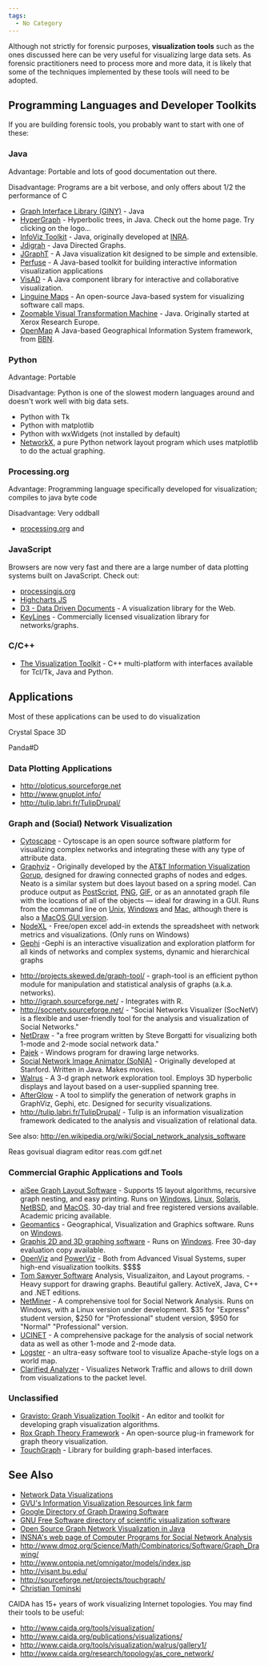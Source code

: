 ```yaml
---
tags:
  - No Category
---
```

Although not strictly for forensic purposes, **visualization tools**
such as the ones discussed here can be very useful for visualizing large
data sets. As forensic practitioners need to process more and more data,
it is likely that some of the techniques implemented by these tools will
need to be adopted.

## Programming Languages and Developer Toolkits

If you are building forensic tools, you probably want to start with one
of these:

### Java

Advantage: Portable and lots of good documentation out there.

Disadvantage: Programs are a bit verbose, and only offers about 1/2 the
performance of C

- [Graph Interface Library
  (GINY)](http://csbi.sourceforge.net/index.html) - Java
- [HyperGraph](http://hypergraph.sourceforge.net/) - Hyperbolic trees,
  in Java. Check out the home page. Try clicking on the logo...
- [InfoViz Toolkit](http://ivtk.sourceforge.net/) - Java, originally
  developed at [INRA](inra.md).
- [Jdigrah](https://jdigraph.dev.java.net/) - Java Directed Graphs.
- [JGraphT](http://jgrapht.sourceforge.net/) - A Java visualization kit
  designed to be simple and extensible.
- [Perfuse](http://prefuse.sourceforge.net/) - A Java-based toolkit for
  building interactive information visualization applications
- [VisAD](http://www.ssec.wisc.edu/~billh/visad.html#intro) - A Java
  component library for interactive and collaborative visualization.
- [Linguine
  Maps](http://www.softwaresecretweapons.com/jspwiki/Wiki.jsp?page=LinguineMaps) -
  An open-source Java-based system for visualizing software call maps.
- [Zoomable Visual Transformation
  Machine](http://zvtm.sourceforge.net/index.html) - Java. Originally
  started at Xerox Research Europe.
- [OpenMap](http://openmap.bbn.com/) A Java-based Geographical
  Information System framework, from [BBN](bbn.md).

### Python

Advantage: Portable

Disadvantage: Python is one of the slowest modern languages around and
doesn't work well with big data sets.

- Python with Tk
- Python with matplotlib
- Python with wxWidgets (not installed by default)
- [NetworkX](http://networkx.lanl.gov/), a pure Python network layout
  program which uses matplotlib to do the actual graphing.

### Processing.org

Advantage: Programming language specifically developed for
visualization; compiles to java byte code

Disadvantage: Very oddball

- [processing.org](http://processing.org) and

### JavaScript

Browsers are now very fast and there are a large number of data plotting
systems built on JavaScript. Check out:

- [processingjs.org](http://processingjs.org)
- [Highcharts JS](http://highcharts.com/)
- [D3 - Data Driven Documents](http://mbostock.github.com/d3/) - A
  visualization library for the Web.
- [KeyLines](http://key-lines.com) - Commercially licensed visualization
  library for networks/graphs.

### C/C++

- [The Visualization Toolkit](http://www.vtk.org/) - C++ multi-platform
  with interfaces available for Tcl/Tk, Java and Python.

## Applications

Most of these applications can be used to do visualization

Crystal Space 3D

<!-- -->

Panda#D

### Data Plotting Applications

- <http://ploticus.sourceforge.net>
- <http://www.gnuplot.info/>
- <http://tulip.labri.fr/TulipDrupal/>

### Graph and (Social) Network Visualization

- [Cytoscape](http://www.cytoscape.org/) - Cytoscape is an open source
  software platform for visualizing complex networks and integrating
  these with any type of attribute data.
- [Graphviz](http://www.graphviz.org/) - Originally developed by the
  [AT&T Information Visualization
  Gorup](http://public.research.att.com/areas/visualization/), designed
  for drawing connected graphs of nodes and edges. Neato is a similar
  system but does layout based on a spring model. Can produce output as
  [PostScript](postscript.md), [PNG](PNG "wikilink"),
  [GIF](gif.md), or as an annotated graph file with the
  locations of all of the objects — ideal for drawing in a GUI. Runs
  from the command line on [Unix](unix.md),
  [Windows](windows.md) and [Mac](Mac "wikilink"), although
  there is also a [MacOS GUI
  version](http://www.pixelglow.com/graphviz/).
- [NodeXL](http://www.codeplex.com/nodexl) - Free/open excel add-in
  extends the spreadsheet with network metrics and visualizations. (Only
  runs on Windows)
- [Gephi](http://gephi.org/) -Gephi is an interactive visualization and
  exploration platform for all kinds of networks and complex systems,
  dynamic and hierarchical graphs

<!-- -->

- <http://projects.skewed.de/graph-tool/> - graph-tool is an efficient
  python module for manipulation and statistical analysis of graphs
  (a.k.a. networks).
- <http://igraph.sourceforge.net/> - Integrates with R.
- <http://socnetv.sourceforge.net/> - "Social Networks Visualizer
  (SocNetV) is a flexible and user-friendly tool for the analysis and
  visualization of Social Networks."
- [NetDraw](https://sites.google.com/site/netdrawsoftware/home) - "a
  free program written by Steve Borgatti for visualizing both 1-mode and
  2-mode social network data."
- [Pajek](http://pajek.imfm.si/doku.php) - Windows program for drawing
  large networks.
- [Social Network Image Animator
  (SoNIA)](http://sourceforge.net/projects/sonia/) - Originally
  developed at Stanford. Written in Java. Makes movies.
- [Walrus](http://www.caida.org/tools/visualization/walrus/) - A 3-d
  graph network exploration tool. Employs 3D hyperbolic displays and
  layout based on a user-supplied spanning tree.
- [AfterGlow](http://afterglow.sf.net) - A tool to simplify the
  generation of network graphs in GraphViz, Gephi, etc. Designed for
  security visualizations.
- <http://tulip.labri.fr/TulipDrupal/> - Tulip is an information
  visualization framework dedicated to the analysis and visualization of
  relational data.

See also:
<http://en.wikipedia.org/wiki/Social_network_analysis_software>

Reas govisual diagram editor reas.com gdf.net

### Commercial Graphic Applications and Tools

- [aiSee Graph Layout Software](http://www.aisee.com/) - Supports 15
  layout algorithms, recursive graph nesting, and easy printing. Runs on
  [Windows](windows.md), [Linux](Linux "wikilink"),
  [Solaris](solaris.md), [NetBSD](NetBSD "wikilink"), and
  [MacOS](macos.md). 30-day trial and free registered versions
  available. Academic pricing available.
- [Geomantics](http://www.geomantics.com/) - Geographical, Visualization
  and Graphics software. Runs on [Windows](windows.md).
- [Graphis 2D and 3D graphing software](http://www.kylebank.com/) - Runs
  on [Windows](windows.md). Free 30-day evaluation copy
  available.
- [OpenViz](http://www.openviz.com/) and
  [PowerViz](http://www.powerviz.com/) - Both from Advanced Visual
  Systems, super high-end visualization toolkits. \$\$\$\$
- [Tom Sawyer Software](http://www.tomsawyer.com/) Analysis,
  Visualizaiton, and Layout programs. - Heavy support for drawing
  graphs. Beautiful gallery. ActiveX, Java, C++ and .NET editions.
- [NetMiner](http://www.netminer.com/) - A comprehensive tool for Social
  Network Analysis. Runs on Windows, with a Linux version under
  development. \$35 for "Express" student version, \$250 for
  "Professional" student version, \$950 for "Normal" "Professional"
  version.
- [UCINET](http://www.analytictech.com/ucinet.htm) - A comprehensive
  package for the analysis of social network data as well as other
  1-mode and 2-mode data.
- [Logster](http://www.clarifiednetworks.com/logster) - an ultra-easy
  software tool to visualize Apache-style logs on a world map.
- [Clarified
  Analyzer](http://www.clarifiednetworks.com/Clarified%20Analyzer) -
  Visualizes Network Traffic and allows to drill down from
  visualizations to the packet level.

### Unclassified

- [Gravisto: Graph Visualization
  Toolkit](http://gravisto.fim.uni-passau.de/) - An editor and toolkit
  for developing graph visualization algorithms.
- [Rox Graph Theory Framework](http://www.gnu.frb.br:8080/rox) - An
  open-source plug-in framework for graph theory visualization.
- [TouchGraph](http://touchgraph.sourceforge.net/) - Library for
  building graph-based interfaces.

## See Also

- [Network Data Visualizations](network_data_visualizations.md)
- [GVU's Information Visualization Resources link
  farm](http://www-static.cc.gatech.edu/gvu/ii/resources/infovis.html)
- [Google Directory of Graph Drawing
  Software](http://directory.google.com/Top/Science/Math/Combinatorics/Software/Graph_Drawing/)
- [GNU Free Software directory of scientific visualization
  software](http://directory.fsf.org/science/visual/)
- [Open Source Graph Network Visualization in
  Java](http://www.manageability.org/blog/stuff/open-source-graph-network-visualization-in-java/view)
- [INSNA's web page of Computer Programs for Social Network
  Analysis](http://www.insna.org/INSNA/soft_inf.html)
- <http://www.dmoz.org/Science/Math/Combinatorics/Software/Graph_Drawing/>
- <http://www.ontopia.net/omnigator/models/index.jsp>
- <http://visant.bu.edu/>
- <http://sourceforge.net/projects/touchgraph/>
- [Christian Tominski](http://www.informatik.uni-rostock.de/~ct/)

CAIDA has 15+ years of work visualizing Internet topologies. You may
find their tools to be useful:

- <http://www.caida.org/tools/visualization/>
- <http://www.caida.org/publications/visualizations/>
- <http://www.caida.org/tools/visualization/walrus/gallery1/>
- <http://www.caida.org/research/topology/as_core_network/>